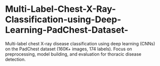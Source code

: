 # Multi-Label-Chest-X-Ray-Classification-using-Deep-Learning-PadChest-Dataset-
Multi-label chest X-ray disease classification using deep learning (CNNs) on the PadChest dataset (160K+ images, 174 labels). Focus on preprocessing, model building, and evaluation for thoracic disease detection.
